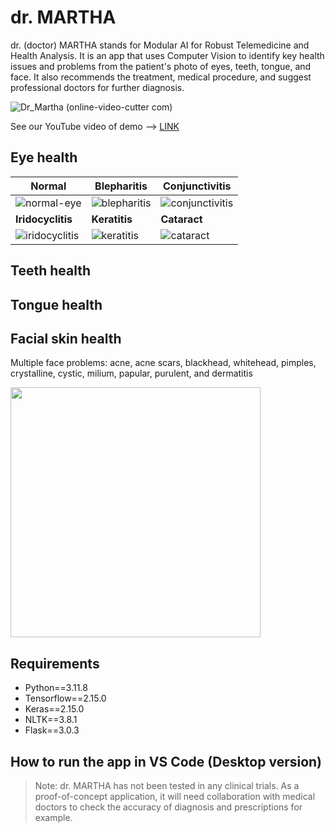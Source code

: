 # dr. MARTHA
dr. (doctor) MARTHA stands for Modular AI for Robust Telemedicine and Health Analysis. It is an app that uses Computer Vision to identify key health issues and problems from the patient's photo of eyes, teeth, tongue, and face. It also recommends the treatment, medical procedure, and suggest professional doctors for further diagnosis.

![Dr_Martha (online-video-cutter com)](https://github.com/yohanesnuwara/dr_martha/assets/51282928/35e0a5d9-24e1-443f-badc-2e1f33c46d9e)

See our YouTube video of demo --> [LINK]()

## Eye health

|Normal|Blepharitis|Conjunctivitis|
|---|---|---|
|![normal-eye](https://github.com/yohanesnuwara/dr_martha/assets/51282928/a02ecbcf-ce4b-4c30-8642-d6607ffba0dd)|![blepharitis](https://github.com/yohanesnuwara/dr_martha/assets/51282928/cb4f498a-846b-44f6-b6be-4f25b25c67c0)|![conjunctivitis](https://github.com/yohanesnuwara/dr_martha/assets/51282928/63117643-a093-48fc-a17a-0d20698b1f51)|
| **Iridocyclitis** | **Keratitis** | **Cataract** |
|![iridocyclitis](https://github.com/yohanesnuwara/dr_martha/assets/51282928/9df25768-5b03-4b2b-b96f-62bcd723ac85)|![keratitis](https://github.com/yohanesnuwara/dr_martha/assets/51282928/6517e017-0c76-4d93-94d4-976d3322eebe)|![cataract](https://github.com/yohanesnuwara/dr_martha/assets/51282928/60ae29a0-88b7-44e4-8a23-bd548a4337d5)|


## Teeth health

## Tongue health

## Facial skin health

Multiple face problems: acne, acne scars, blackhead, whitehead, pimples, crystalline, cystic, milium, papular, purulent, and dermatitis

<img src="https://github.com/yohanesnuwara/dr_martha/assets/51282928/1a2538f6-bc46-419b-b170-13b39cce2cf3" width="400">

## Requirements
* Python==3.11.8
* Tensorflow==2.15.0
* Keras==2.15.0
* NLTK==3.8.1
* Flask==3.0.3

## How to run the app in VS Code (Desktop version)

> Note: dr. MARTHA has not been tested in any clinical trials. As a proof-of-concept application, it will need collaboration with medical doctors to check the accuracy of diagnosis and prescriptions for example.
